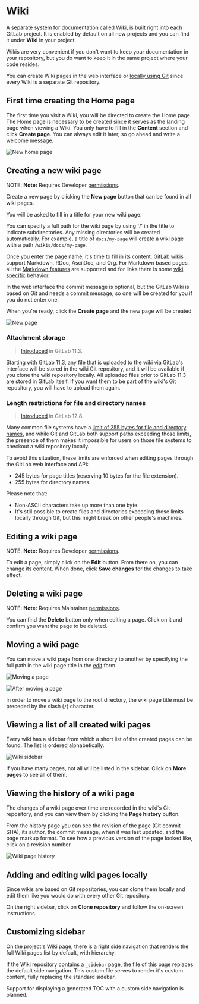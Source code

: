 # Wiki

A separate system for documentation called Wiki, is built right into each
GitLab project. It is enabled by default on all new projects and you can find
it under **Wiki** in your project.

Wikis are very convenient if you don't want to keep your documentation in your
repository, but you do want to keep it in the same project where your code
resides.

You can create Wiki pages in the web interface or
[locally using Git](#adding-and-editing-wiki-pages-locally) since every Wiki is
a separate Git repository.

## First time creating the Home page

The first time you visit a Wiki, you will be directed to create the Home page.
The Home page is necessary to be created since it serves as the landing page
when viewing a Wiki. You only have to fill in the **Content** section and click
**Create page**. You can always edit it later, so go ahead and write a welcome
message.

![New home page](img/wiki_create_home_page.png)

## Creating a new wiki page

NOTE: **Note:**
Requires Developer [permissions](../../permissions.md).

Create a new page by clicking the **New page** button that can be found
in all wiki pages.

You will be asked to fill in a title for your new wiki page.

You can specify a full path for the wiki page by using '/' in the
title to indicate subdirectories. Any missing directories will be created
automatically. For example, a title of `docs/my-page` will create a wiki
page with a path `/wikis/docs/my-page`.

Once you enter the page name, it's time to fill in its content. GitLab wikis
support Markdown, RDoc, AsciiDoc, and Org. For Markdown based pages, all the
[Markdown features](../../markdown.md) are supported and for links there is
some [wiki specific](../../markdown.md#wiki-specific-markdown) behavior.

In the web interface the commit message is optional, but the GitLab Wiki is
based on Git and needs a commit message, so one will be created for you if you
do not enter one.

When you're ready, click the **Create page** and the new page will be created.

![New page](img/wiki_create_new_page.png)

### Attachment storage

> [Introduced](https://gitlab.com/gitlab-org/gitlab-foss/issues/33475) in GitLab 11.3.

Starting with GitLab 11.3, any file that is uploaded to the wiki via GitLab's
interface will be stored in the wiki Git repository, and it will be available
if you clone the wiki repository locally. All uploaded files prior to GitLab
11.3 are stored in GitLab itself. If you want them to be part of the wiki's Git
repository, you will have to upload them again.

### Length restrictions for file and directory names

> [Introduced](https://gitlab.com/gitlab-org/gitlab/-/merge_requests/24364) in GitLab 12.8.

Many common file systems have a [limit of 255 bytes for file and directory names](https://en.wikipedia.org/wiki/Comparison_of_file_systems#Limits), and while Git and GitLab both support paths exceeding those limits, the presence of them makes it impossible for users on those file systems to checkout a wiki repository locally.

To avoid this situation, these limits are enforced when editing pages through the GitLab web interface and API:

- 245 bytes for page titles (reserving 10 bytes for the file extension).
- 255 bytes for directory names.

Please note that:

- Non-ASCII characters take up more than one byte.
- It's still possible to create files and directories exceeding those limits locally through Git, but this might break on other people's machines.

## Editing a wiki page

NOTE: **Note:**
Requires Developer [permissions](../../permissions.md).

To edit a page, simply click on the **Edit** button. From there on, you can
change its content. When done, click **Save changes** for the changes to take
effect.

## Deleting a wiki page

NOTE: **Note:**
Requires Maintainer [permissions](../../permissions.md).

You can find the **Delete** button only when editing a page. Click on it and
confirm you want the page to be deleted.

## Moving a wiki page

You can move a wiki page from one directory to another by specifying the full
path in the wiki page title in the [edit](#editing-a-wiki-page) form.

![Moving a page](img/wiki_move_page_1.png)

![After moving a page](img/wiki_move_page_2.png)

In order to move a wiki page to the root directory, the wiki page title must
be preceded by the slash (`/`) character.

## Viewing a list of all created wiki pages

Every wiki has a sidebar from which a short list of the created pages can be
found. The list is ordered alphabetically.

![Wiki sidebar](img/wiki_sidebar.png)

If you have many pages, not all will be listed in the sidebar. Click on
**More pages** to see all of them.

## Viewing the history of a wiki page

The changes of a wiki page over time are recorded in the wiki's Git repository,
and you can view them by clicking the **Page history** button.

From the history page you can see the revision of the page (Git commit SHA), its
author, the commit message, when it was last updated, and the page markup format.
To see how a previous version of the page looked like, click on a revision
number.

![Wiki page history](img/wiki_page_history.png)

## Adding and editing wiki pages locally

Since wikis are based on Git repositories, you can clone them locally and edit
them like you would do with every other Git repository.

On the right sidebar, click on **Clone repository** and follow the on-screen
instructions.

## Customizing sidebar

On the project's Wiki page, there is a right side navigation that renders the full Wiki pages list by default, with hierarchy.

If the Wiki repository contains a `_sidebar` page, the file of this page replaces the default side navigation.
This custom file serves to render it's custom content, fully replacing the standard sidebar.

Support for displaying a generated TOC with a custom side navigation is planned.
